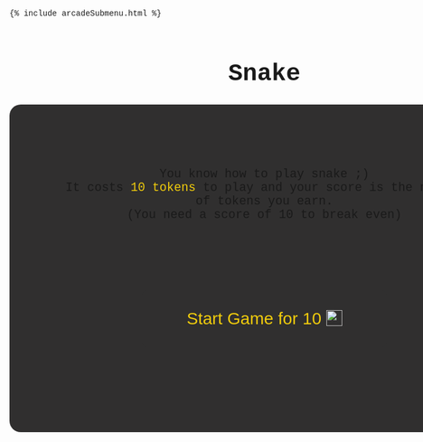 {% include arcadeSubmenu.html %}


<html>

<head>
    <meta charset="UTF-8">
    <title>Snake</title>
</head>

<body>
<div class="outer">
    <h1>Snake</h1>
    <div id="startScreen">
        <p>You know how to play snake ;) <br> It costs <span style="color: #f1cc0c;">10 tokens</span> to play and your score is the number of tokens you earn. <br> (You need a score of 10 to break even) </p>
        <button type="button" class="startGame" id="start" value="" onclick="startGame()">Start Game for 10 <img class="tokenicon" src="{{ site.baseurl }}/images/AJToken_60x60.png"></button>
    </div>
    <div id="endScreen">
        <h2>Game Over</h2>
        <button type="button" class="tryAgain" id="restart" value="" onclick="tryAgain()">Try Again</button>
    </div>
    <canvas id="board"></canvas>
</div>
</body>

</html>

<style>
    body {
        font-family: "Courier New", Courier, monospace;
    }
    .outer {
        position: absolute;
        width: 94%;
        text-align: center;
    }
    #startScreen {
        font-size: 16pt;
        position: absolute;
        width: 80%;
        height: 400px;
        background-color: #302f2f;
        border-radius: 20px;
        padding: 10%;
        z-index: 99;
    }
    #endScreen {
        display: none;
        font-size: 16pt;
        position: absolute;
        width: 80%;
        height: 400px;
        background-color: #302f2f;
        border-radius: 20px;
        padding: 10%;
        z-index: 98;
    }
    h1 {
        font-size: 32pt;
        text-align: center;
        margin-bottom: 30px;
    }
    h2 {
        font-size: 24pt;
        text-align: center;
        margin-bottom: 30px;
    }
    .startGame {
        outline: none;
        -webkit-tap-highlight-color: transparent;
        font-family: 'Gill Sans', 'Gill Sans MT', Calibri, 'Trebuchet MS', sans-serif;
        font-size: 30px;
        position: inline;
        width: 60%;
        margin-left: 20%;
        margin-right: 20%;
        height: 100px;
        margin-top: 100px;
        margin-bottom: 200px;
        border-radius: 8px;
        background-color: #302f2f;
        color: #f1cc0c;
        border: none;
        transition-duration: 0.3s;
    }
    .startGame:hover {
        color: #242424;
        background-color: #f1cc0c;
    }
    .tryAgain {
        outline: none;
        -webkit-tap-highlight-color: transparent;
        font-family: 'Gill Sans', 'Gill Sans MT', Calibri, 'Trebuchet MS', sans-serif;
        font-size: 30px;
        position: inline;
        width: 60%;
        margin-left: 20%;
        margin-right: 20%;
        height: 100px;
        margin-top: 100px;
        margin-bottom: 200px;
        border-radius: 8px;
        background-color: #302f2f;
        color: #f1cc0c;
        border: none;
        transition-duration: 0.3s;
    }
    .tryAgain:hover {
        color: #242424;
        background-color: #f1cc0c;
    }
    .tokenicon {
        width: 28px;
        margin-top: -5px;
        vertical-align: middle;
    }
    @keyframes fadeOut {
        from {
            opacity: 1;
        }
        to {
            opacity: 0;
        }
    }
    .animater {
        animation: fadeOut 0.4s forwards;
    }
    @keyframes fadeIn {
        from {
            opacity: 0;
        }
        to {
            opacity: 1;
        }
    }
    .animatef {
        animation: fadeIn 0.2s forwards;
    }
</style>

<script>
//remove start screen
function startGame() {
    let div = document.getElementById('startScreen');
    div.classList.add('animater');
    setTimeout(function() {
        div.style.display = "none";
        div.classList.remove("animater");
    }, 500);
}

function endGame() {
    let div = document.getElementById('endScreen');
    div.style.display = "block";
    div.classList.add('animatef');
    setTimeout(function() {
        div.style.display = "block";
        div.classList.remove("animatef");
    }, 200);
}

function tryAgain() {
    startscreen = document.getElementById('startScreen');
    endscreen = document.getElementById('endScreen');
    endscreen.classList.add('animater')
    setTimeout(function() {
        endscreen.style.display = "none";
        endscreen.classList.remove("animater");
    }, 500);
    startscreen.style.display = "block";
    startscreen.classList.add('animatef')
    setTimeout(function() {
        startscreen.style.display = "block";
        startscreen.classList.remove("animatef");
    }, 200);
}




//board
var blockSize=25;
var rows=20;
var cols=20;
var board;
var context;

//snake head
var snakeX = blockSize * 5;
var snakeY = blockSize * 5;

var velocityX = 0;
var velocityY = 0;

var snakeBody = [];



//food
var foodX;
var foodY;

var gameOver = false;



window.onload = function() {
    board = document.getElementById("board");
    board.height = rows * blockSize;
    board.width = cols * blockSize;
    context = board.getContext("2d"); //used for drawing on board

    placeFood();
    document.addEventListener("keyup", changeDirection); 
    //update();
    setInterval(update, 1000/10);

}





function update() {
    if (gameOver) {
        return;
    }
    context.fillStyle="black";
    context.fillRect(0, 0, board.width, board.height);

    context.fillStyle="red";
    context.fillRect(foodX, foodY, blockSize, blockSize);

    if (snakeX == foodX && snakeY == foodY) {
        snakeBody.push([foodX, foodY])
        placeFood();
    }


    for (let i = snakeBody.length-1; i > 0; i--) {
        snakeBody[i] = snakeBody[i-1];
    }
    if(snakeBody.length) {
        snakeBody[0] = [snakeX, snakeY];
    }

    context.fillStyle="lime";
    snakeX += velocityX * blockSize;
    snakeY += velocityY * blockSize;
    context.fillRect(snakeX, snakeY, blockSize, blockSize);
    for (let i = 0; i < snakeBody.length; i++) {
        context.fillRect(snakeBody[i][0], snakeBody[i][1], blockSize, blockSize);
    }

    //game over conditions
    if (snakeX < 0 || snakeX > cols * blockSize || snakeY < 0 || snakeY > rows * blockSize) {
        gameOver = true;
        endGame()
    }
    
    for (let i = 0;  i < snakeBody.length; i++) {
        if (snakeX == snakeBody[i][0] && snakeY == snakeBody[i][1]) {
            gameOver = true;
            endGame()
        }
    }

}

function changeDirection(e) {
    if (e.code == "ArrowUp" && velocityY != 1) {
        velocityX = 0;
        velocityY = -1; 
    }
     else if (e.code == "ArrowDown" && velocityY != -1) {
        velocityX = 0;
        velocityY = 1; 
    }
     else if (e.code == "ArrowLeft" && velocityX != 1) {
        velocityX = -1;
        velocityY = 0; 
    }
     else if (e.code == "ArrowRight" && velocityX != -1) {
        velocityX = 1;
        velocityY = 0; 
    }
}



function placeFood() {
    foodX = Math.floor(Math.random() * cols) * blockSize;
    foodY = Math.floor(Math.random() * rows) * blockSize;


 
}